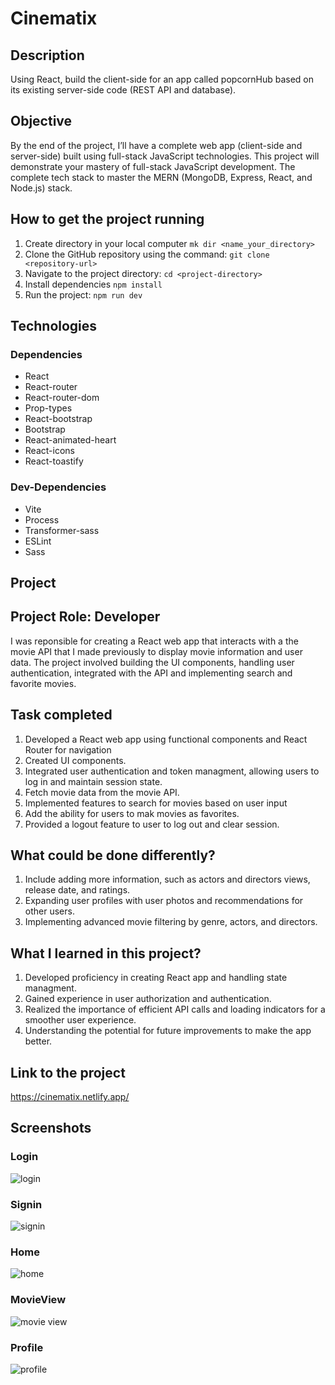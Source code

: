 # Cinematix

## Description

Using React, build the client-side for an app called popcornHub based on its existing server-side code (REST API and database).

## Objective

By the end of the project, I’ll have a complete web app (client-side and server-side) built using full-stack JavaScript technologies. This project will demonstrate your mastery of full-stack JavaScript development. The complete tech stack to master the MERN (MongoDB, Express, React, and Node.js) stack.

## How to get the project running

1. Create directory in your local computer `mk dir <name_your_directory>`
2. Clone the GitHub repository using the command: `git clone <repository-url>`
3. Navigate to the project directory: `cd <project-directory>`
4. Install dependencies `npm install`
5. Run the project: `npm run dev`

## Technologies

### Dependencies

-   React
-   React-router
-   React-router-dom
-   Prop-types
-   React-bootstrap
-   Bootstrap
-   React-animated-heart
-   React-icons
-   React-toastify

### Dev-Dependencies

-   Vite
-   Process
-   Transformer-sass
-   ESLint
-   Sass

## Project

## Project Role: Developer

I was reponsible for creating a React web app that interacts with a the movie API that I made previously to display movie information and user data. The project involved building the UI components, handling user authentication, integrated with the API and implementing search and favorite movies.

## Task completed

1. Developed a React web app using functional components and React Router for navigation
2. Created UI components.
3. Integrated user authentication and token managment, allowing users to log in and maintain session state.
4. Fetch movie data from the movie API.
5. Implemented features to search for movies based on user input
6. Add the ability for users to mak movies as favorites.
7. Provided a logout feature to user to log out and clear session.

## What could be done differently?

1. Include adding more information, such as actors and directors views, release date, and ratings.
2. Expanding user profiles with user photos and recommendations for other users.
3. Implementing advanced movie filtering by genre, actors, and directors.

## What I learned in this project?

1. Developed proficiency in creating React app and handling state managment.
2. Gained experience in user authorization and authentication.
3. Realized the importance of efficient API calls and loading indicators for a smoother user experience.
4. Understanding the potential for future improvements to make the app better.

## Link to the project

https://cinematix.netlify.app/

## Screenshots
### Login 
![login](https://github.com/tompra/cinematix/assets/143709419/ff86f534-3a74-4421-9aa3-94ea2b8a18a4)

### Signin
![signin](https://github.com/tompra/cinematix/assets/143709419/154f39f8-b368-4587-9ee0-a676098d73e0)

### Home
![home](https://github.com/tompra/cinematix/assets/143709419/60b6a7e9-bf9f-46d9-922a-512ff6524380)

### MovieView
![movie view](https://github.com/tompra/cinematix/assets/143709419/96e9ae48-a607-4050-9c30-30389c73100d)

### Profile
![profile](https://github.com/tompra/cinematix/assets/143709419/3a92fb64-7b51-4776-b0c7-fdac6d9ee147)







